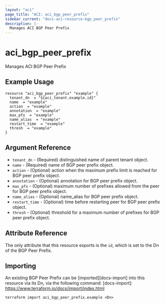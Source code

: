 ```yaml
---
layout: "aci"
page_title: "ACI: aci_bgp_peer_prefix"
sidebar_current: "docs-aci-resource-bgp_peer_prefix"
description: |-
  Manages ACI BGP Peer Prefix
---
```


# aci_bgp_peer_prefix #
Manages ACI BGP Peer Prefix

## Example Usage ##

```hcl
resource "aci_bgp_peer_prefix" "example" {
  tenant_dn  = "${aci_tenant.example.id}"
  name  = "example"
  action  = "example"
  annotation  = "example"
  max_pfx  = "example"
  name_alias  = "example"
  restart_time  = "example"
  thresh  = "example"
}
```


## Argument Reference ##

* `tenant_dn` - (Required) distinguished name of parent tenant object.
* `name` - (Required) name of BGP peer prefix object.
* `action` - (Optional) action when the maximum prefix limit is reached for BGP peer prefix object.
* `annotation` - (Optional) annotation for BGP peer prefix object.
* `max_pfx` - (Optional) maximum number of prefixes allowed from the peer for BGP peer prefix object.
* `name_alias` - (Optional) name_alias for BGP peer prefix object.
* `restart_time` - (Optional) time before restarting peer for BGP peer prefix object.
* `thresh` - (Optional) threshold for a maximum number of prefixes for BGP peer prefix object.



## Attribute Reference

The only attribute that this resource exports is the `id`, which is set to the
Dn of the BGP Peer Prefix.

## Importing ##

An existing BGP Peer Prefix can be [imported][docs-import] into this resource via its Dn, via the following command:
[docs-import]: https://www.terraform.io/docs/import/index.html


```
terraform import aci_bgp_peer_prefix.example <Dn>
```
